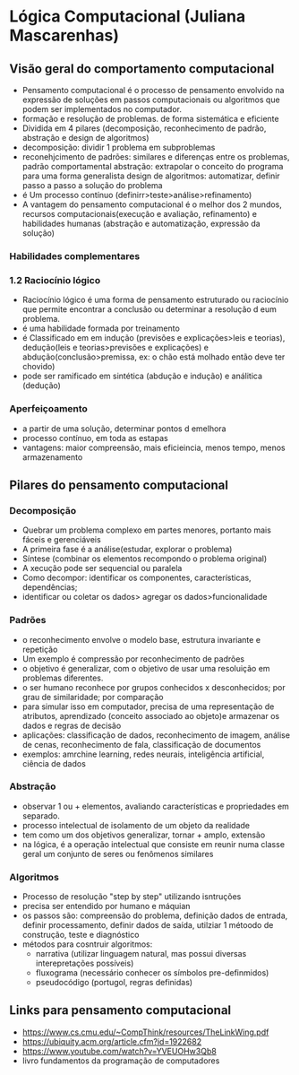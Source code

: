# Lógica Computacional (Juliana Mascarenhas)
## Visão geral do comportamento computacional
- Pensamento computacional é o processo de pensamento envolvido na expressão de soluções em passos computacionais ou algoritmos que podem ser implementados no computador.
- formação e resolução de problemas. de forma sistemática e eficiente
- Dividida em 4 pilares (decomposição, reconhecimento de padrão, abstração e design de algoritmos)
- decomposição: dividir 1 problema em subproblemas
- reconehjcimento de padrões: similares e diferenças entre os problemas, padrão comportamental
abstração: extrapolar o conceito do programa para uma forma generalista
design de algoritmos: automatizar, definir passo a passo a solução do problema
- é Um processo contínuo (definirr>teste>análise>refinamento)
- A vantagem do pensamento computacional é o melhor dos 2 mundos, recursos computacionais(execução e avaliação, refinamento) e habilidades humanas (abstração e automatização, expressão da solução)
### **Habilidades complementares**
### 1.2 Raciocínio lógico
- Raciocínio lógico é uma forma de pensamento estruturado ou raciocínio que permite encontrar a conclusão ou determinar a resolução d eum problema. 
- é uma habilidade formada por treinamento
- é Classificado em em indução (previsões e explicações>leis e teorias), dedução(leis e teorias>previsões e explicações) e abdução(conclusão>premissa, ex: o chão está molhado então deve ter chovido)
- pode ser ramificado em sintética (abdução e indução) e análitica (dedução)
### Aperfeiçoamento
- a partir de uma solução, determinar pontos d emelhora
- processo contínuo, em toda as estapas
- vantagens: maior compreensão, mais eficieincia, menos tempo, menos armazenamento

## Pilares do pensamento computacional
### **Decomposição**
- Quebrar um problema complexo em partes menores, portanto mais fáceis e gerenciáveis
- A primeira fase é a análise(estudar, explorar o problema)
- Síntese (combinar os elementos recompondo o problema original)
- A xecução pode ser sequencial ou paralela
- Como decompor: identificar os componentes, características, dependências;
- identificar ou coletar os dados> agregar os dados>funcionalidade
### **Padrões**
- o reconhecimento envolve o modelo base, estrutura invariante e repetição
- Um exemplo é compressão por reconhecimento de padrões
- o objetivo é generalizar, com o objetivo de usar uma resoluição em problemas diferentes.
- o ser humano reconhece por grupos conhecidos x desconhecidos; por grau de similaridade; por comparação
- para simular isso em computador, precisa de uma representação de atributos, aprendizado (conceito associado ao objeto)e 
 armazenar os dados e regras de decisão
 - aplicações: classificação de dados, reconhecimento de imagem, análise de cenas, reconhecimento de fala, classificação de documentos
 - exemplos: amrchine learning, redes neurais, inteligência artificial, ciência de dados

 ### **Abstração**
 - observar 1 ou + elementos, avaliando características e propriedades em separado.
 - processo intelectual de isolamento de um objeto da realidade
 - tem como um dos objetivos generalizar, tornar + amplo, extensão
 - na lógica, é a operação intelectual que consiste em reunir numa classe geral um conjunto de seres ou fenômenos similares

 ### **Algoritmos**
 - Processo de resolução "step by step" utilizando isntruções
 - precisa ser entendido por humano e máquian
 - os passos são: compreensão do problema, definição dados de entrada, definir processamento, definir dados de saída, utilziar 1 métoodo de construção, teste e diagnóstico
 - métodos para cosntruir algoritmos: 
    - narrativa (utilizar linguagem natural, mas possui diversas interepretações possíveis)
    - fluxograma (necessário conhecer os símbolos pre-definmidos)
    - pseudocódigo (portugol, regras definidas)

## Links para pensamento computacional
- https://www.cs.cmu.edu/~CompThink/resources/TheLinkWing.pdf
- https://ubiquity.acm.org/article.cfm?id=1922682
- https://www.youtube.com/watch?v=YVEUOHw3Qb8
- livro fundamentos da programação de computadores
